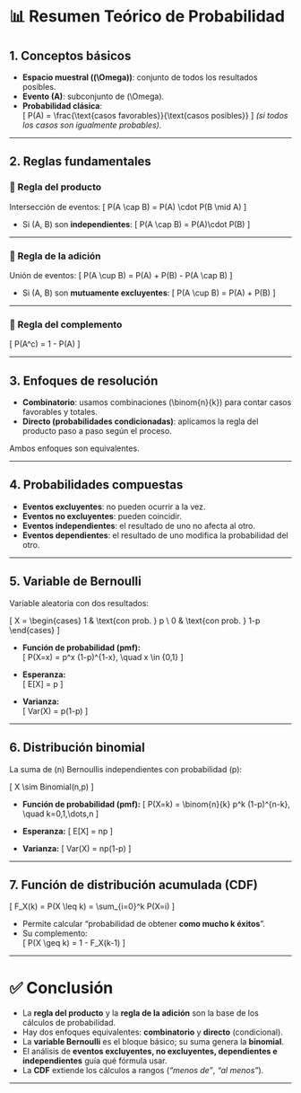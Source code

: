 # 📊 Resumen Teórico de Probabilidad

## 1. Conceptos básicos
- **Espacio muestral (\(\Omega\))**: conjunto de todos los resultados posibles.  
- **Evento (A)**: subconjunto de \(\Omega\).  
- **Probabilidad clásica**:  
\[
P(A) = \frac{\text{casos favorables}}{\text{casos posibles}}
\]
*(si todos los casos son igualmente probables).*

---

## 2. Reglas fundamentales

### 🔹 Regla del producto
Intersección de eventos:
\[
P(A \cap B) = P(A) \cdot P(B \mid A)
\]

- Si \(A, B\) son **independientes**:
\[
P(A \cap B) = P(A)\cdot P(B)
\]

---

### 🔹 Regla de la adición
Unión de eventos:
\[
P(A \cup B) = P(A) + P(B) - P(A \cap B)
\]

- Si \(A, B\) son **mutuamente excluyentes**:
\[
P(A \cup B) = P(A) + P(B)
\]

---

### 🔹 Regla del complemento
\[
P(A^c) = 1 - P(A)
\]

---

## 3. Enfoques de resolución
- **Combinatorio**: usamos combinaciones \(\binom{n}{k}\) para contar casos favorables y totales.  
- **Directo (probabilidades condicionadas)**: aplicamos la regla del producto paso a paso según el proceso.  

Ambos enfoques son equivalentes.

---

## 4. Probabilidades compuestas
- **Eventos excluyentes**: no pueden ocurrir a la vez.  
- **Eventos no excluyentes**: pueden coincidir.  
- **Eventos independientes**: el resultado de uno no afecta al otro.  
- **Eventos dependientes**: el resultado de uno modifica la probabilidad del otro.  

---

## 5. Variable de Bernoulli
Variable aleatoria con dos resultados:  

\[
X =
\begin{cases}
1 & \text{con prob. } p \\
0 & \text{con prob. } 1-p
\end{cases}
\]

- **Función de probabilidad (pmf):**  
\[
P(X=x) = p^x (1-p)^{1-x}, \quad x \in \{0,1\}
\]

- **Esperanza:**  
\[
E[X] = p
\]

- **Varianza:**  
\[
Var(X) = p(1-p)
\]

---

## 6. Distribución binomial
La suma de \(n\) Bernoullis independientes con probabilidad \(p\):

\[
X \sim Binomial(n,p)
\]

- **Función de probabilidad (pmf):**
\[
P(X=k) = \binom{n}{k} p^k (1-p)^{n-k}, \quad k=0,1,\dots,n
\]

- **Esperanza:**
\[
E[X] = np
\]

- **Varianza:**
\[
Var(X) = np(1-p)
\]

---

## 7. Función de distribución acumulada (CDF)
\[
F_X(k) = P(X \leq k) = \sum_{i=0}^k P(X=i)
\]

- Permite calcular “probabilidad de obtener **como mucho k éxitos**”.  
- Su complemento:  
\[
P(X \geq k) = 1 - F_X(k-1)
\]

---

# ✅ Conclusión
- La **regla del producto** y la **regla de la adición** son la base de los cálculos de probabilidad.  
- Hay dos enfoques equivalentes: **combinatorio** y **directo** (condicional).  
- La **variable Bernoulli** es el bloque básico; su suma genera la **binomial**.  
- El análisis de **eventos excluyentes, no excluyentes, dependientes e independientes** guía qué fórmula usar.  
- La **CDF** extiende los cálculos a rangos (*“menos de”*, *“al menos”*).

---
